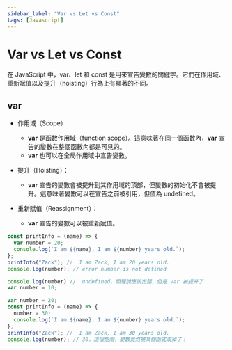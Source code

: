 ```yaml
---
sidebar_label: "Var vs Let vs Const"
tags: [Javascript]
---
```


# Var vs Let vs Const

在 JavaScript 中，var、let 和 const 是用來宣告變數的關鍵字。它們在作用域、重新賦值以及提升（hoisting）行為上有顯著的不同。

## var
 - 作用域（Scope）
   - **var** 是函數作用域（function scope）。這意味著在同一個函數內，**var** 宣告的變數在整個函數內都是可見的。
   - **var** 也可以在全局作用域中宣告變數。

 - 提升（Hoisting）：
   - **var** 宣告的變數會被提升到其作用域的頂部，但變數的初始化不會被提升。這意味著變數可以在宣告之前被引用，但值為 undefined。

 - 重新賦值（Reassignment）：
   -  **var** 宣告的變數可以被重新賦值。



```js {2} title="var 函數作用域範例"
const printInfo = (name) => {
  var number = 20;
  console.log(`I am ${name}, I am ${number} years old.`);
};
printInfo("Zack"); //  I am Zack, I am 20 years old.
console.log(number); // error number is not defined
```

```js {1} title="var 全局作用域與提升範例"
console.log(number) //  undefined，照理說應該出錯，但是 var 被提升了
var number = 10;
```

```js {1,3,7} title="var 被重新賦值範例"
var number = 20;
const printInfo = (name) => {
  number = 30;
  console.log(`I am ${name}, I am ${number} years old.`);
};
printInfo("Zack"); //  I am Zack, I am 30 years old.
console.log(number); // 30，這很危險，變數竟然被某個函式改掉了！
```
